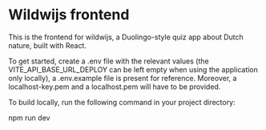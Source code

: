 # Wildwijs frontend

This is the frontend for wildwijs, a Duolingo-style quiz app about Dutch nature, built with React.

To get started, create a .env file with the relevant values (the VITE_API_BASE_URL_DEPLOY can be left empty when using the application only locally), a .env.example file is present for reference. 
Moreover, a localhost-key.pem and a localhost.pem will have to be provided.


To build locally, run the following command in your project directory:

npm run dev

